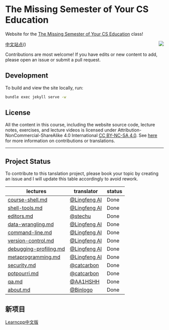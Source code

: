 # The Missing Semester of Your CS Education 

Website for the [The Missing Semester of Your CS Education](https://missing.csail.mit.edu/) class!

[中文站点](https://missing-semester-cn.github.io)(<span style="float:right"><img src = "https://img.shields.io/badge/最近一次与英文版同步-2021--04--24-green"></span>)


Contributions are most welcome! If you have edits or new content to add, please open an issue or submit a pull request.

## Development

To build and view the site locally, run:

```bash
bundle exec jekyll serve -w
```

## License

All the content in this course, including the website source code, lecture notes, exercises, and lecture videos is licensed under Attribution-NonCommercial-ShareAlike 4.0 International [CC BY-NC-SA 4.0](https://creativecommons.org/licenses/by-nc-sa/4.0/). See [here](https://missing.csail.mit.edu/license) for more information on contributions or translations.

-----------------

## Project Status

To contribute to this tanslation project, please book your topic by creating an issue and I will update this table accordingly to avoid rework.

|  lectures   | translator  | status |
|  ----  | ----  |----  |
| [course-shell.md](_2020/course-shell.md)  | [@Lingfeng AI](https://github.com/hanxiaomax) | Done |
| [shell-tools.md](_2020/shell-tools.md)  | [@Lingfeng AI](https://github.com/hanxiaomax) | Done |
| [editors.md](_2020/editors.md)  |  [@stechu](https://github.com/stechu) | Done |
| [data-wrangling.md](_2020/data-wrangling.md)  | [@Lingfeng AI](https://github.com/hanxiaomax) | Done |
| [command-line.md](_2020/command-line.md)  | [@Lingfeng AI](https://github.com/hanxiaomax) | Done |
| [version-control.md](_2020/version-control.md)  | [@Lingfeng AI](https://github.com/hanxiaomax) | Done |
| [debugging-profiling.md](_2020/debugging-profiling.md)  |[@Lingfeng AI](https://github.com/hanxiaomax)  | Done  |
| [metaprogramming.md](_2020/metaprogramming.md)  | [@Lingfeng AI](https://github.com/hanxiaomax) | Done |
| [security.md](_2020/security.md)  | [@catcarbon](https://github.com/catcarbon) | Done |
| [potpourri.md](_2020/potpourri.md) |  [@catcarbon](https://github.com/catcarbon) | Done |
| [qa.md](_2020/qa.md) | [@AA1HSHH](https://github.com/AA1HSHH) | Done |
| [about.md](about.md)  | [@Binlogo](https://github.com/Binlogo)  | Done |


## 新项目

[Learncpp中文版](https://github.com/hanxiaomax/Learncpp_CN)
